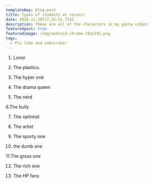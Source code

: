 ```yaml
---
templateKey: blog-post
title: Types of students at recess!
date: 2020-11-20T17:32:51.733Z
description: These are all of the characters in my gacha video!
featuredpost: true
featuredimage: /img/android-chrome-192x192.png
tags:
  - Pls like and subscribe!
---
```

1. Loner

2. The plastics.

3. The hyper one

4. The drama queen

5. The nerd

6.The bully

7. The optimist

8. The artist

9. The sporty one

10. the dumb one

11.The gross one 

12. The rich one

13. The HP fans
